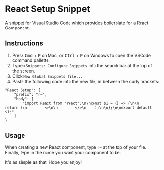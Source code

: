 # React Setup Snippet

A snippet for Visual Studio Code which provides boilerplate for a React Component.

## Instructions

1. Press <kbd>Cmd</kbd> + <kbd>P</kbd> on Mac, or <kbd>Ctrl</kbd> + <kbd>P</kbd> on Windows to open the VSCode command pallette.
2. Type `>Snippets: Configure Snippets` into the search bar at the top of the screen.
3. Click `New Global Snippets file...`
4. Paste the following code into the new file, in between the curly brackets:

```
"React Setup": {
    "prefix": "r~",
    "body": [
        "import React from 'react';\n\nconst $1 = () => {\n\n    return (\n        <>\n\n        </>\n    );\n\n};\n\nexport default $1;"
    ]
}
```

## Usage

When creating a new React component, type `r~` at the top of your file. Finally, type in the name you want your component to be.

It's as simple as that! Hope you enjoy!
